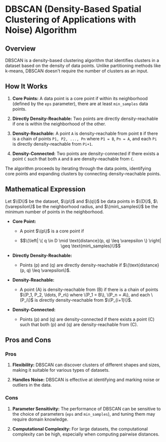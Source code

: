 # DBSCAN (Density-Based Spatial Clustering of Applications with Noise) Algorithm

## Overview

DBSCAN is a density-based clustering algorithm that identifies clusters in a dataset based on the density of data points. Unlike partitioning methods like k-means, DBSCAN doesn't require the number of clusters as an input.

## How It Works

1. **Core Points:** A data point is a core point if within its neighborhood (defined by the `eps` parameter), there are at least `min_samples` data points.

2. **Directly Density-Reachable:** Two points are directly density-reachable if one is within the neighborhood of the other.

3. **Density-Reachable:** A point `A` is density-reachable from point `B` if there is a chain of points `P1, P2, ..., Pn` where `P1 = B`, `Pn = A`, and each `Pi` is directly density-reachable from `Pi+1`.

4. **Density-Connected:** Two points are density-connected if there exists a point `C` such that both `A` and `B` are density-reachable from `C`.

The algorithm proceeds by iterating through the data points, identifying core points and expanding clusters by connecting density-reachable points.

## Mathematical Expression

Let $\(D\)$ be the dataset, $\(p\)$ and $\(q\)$ be data points in $\(D\)$, $\(\varepsilon\)$ be the neighborhood radius, and $\(min\_samples\)$ be the minimum number of points in the neighborhood.

- **Core Point:**
  - A point $\(p\)$ is a core point if
  - ```math
    \(\left| \{ q \in D \mid \text{distance}(p, q) \leq \varepsilon \} \right| \geq \text{min\_samples}\)
    ```

- **Directly Density-Reachable:**
  - Points \(p\) and \(q\) are directly density-reachable if $\(\text{distance}(p, q) \leq \varepsilon\)$.

- **Density-Reachable:**
  - A point \(A\) is density-reachable from \(B\) if there is a chain of points $\(P_1, P_2, \ldots, P_n\) where \(P_1 = B\), \(P_n = A\), and each \(P_i\)$ is directly density-reachable from $\(P_{i+1}\)$.

- **Density-Connected:**
  - Points \(p\) and \(q\) are density-connected if there exists a point \(C\) such that both \(p\) and \(q\) are density-reachable from \(C\).


## Pros and Cons

### Pros

1. **Flexibility:** DBSCAN can discover clusters of different shapes and sizes, making it suitable for various types of datasets.
  
2. **Handles Noise:** DBSCAN is effective at identifying and marking noise or outliers in the data.

### Cons

1. **Parameter Sensitivity:** The performance of DBSCAN can be sensitive to the choice of parameters (`eps` and `min_samples`), and tuning them may require domain knowledge.

2. **Computational Complexity:** For large datasets, the computational complexity can be high, especially when computing pairwise distances.


